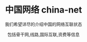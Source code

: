 <div align="center">
<h1>中国网络 china-net</h1>
<p>我们希望详尽的介绍中国的网络互联状态</p>
<p>包括骨干网,线路,国际互联,资费等信息</p>
</div>
